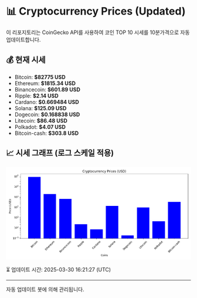 
# 📊 Cryptocurrency Prices (Updated)

이 리포지토리는 CoinGecko API를 사용하여 코인 TOP 10 시세를 10분가격으로 자동 업데이트합니다.

## 💰 현재 시세
- Bitcoin: **$82775 USD**
- Ethereum: **$1815.34 USD**
- Binancecoin: **$601.89 USD**
- Ripple: **$2.14 USD**
- Cardano: **$0.669484 USD**
- Solana: **$125.09 USD**
- Dogecoin: **$0.168838 USD**
- Litecoin: **$86.48 USD**
- Polkadot: **$4.07 USD**
- Bitcoin-cash: **$303.8 USD**

## 📈 시세 그래프 (로그 스케일 적용)
![Crypto Prices](crypto_prices.png)

⏳ 업데이트 시간: 2025-03-30 16:21:27 (UTC)

---
자동 업데이트 봇에 의해 관리됩니다.
